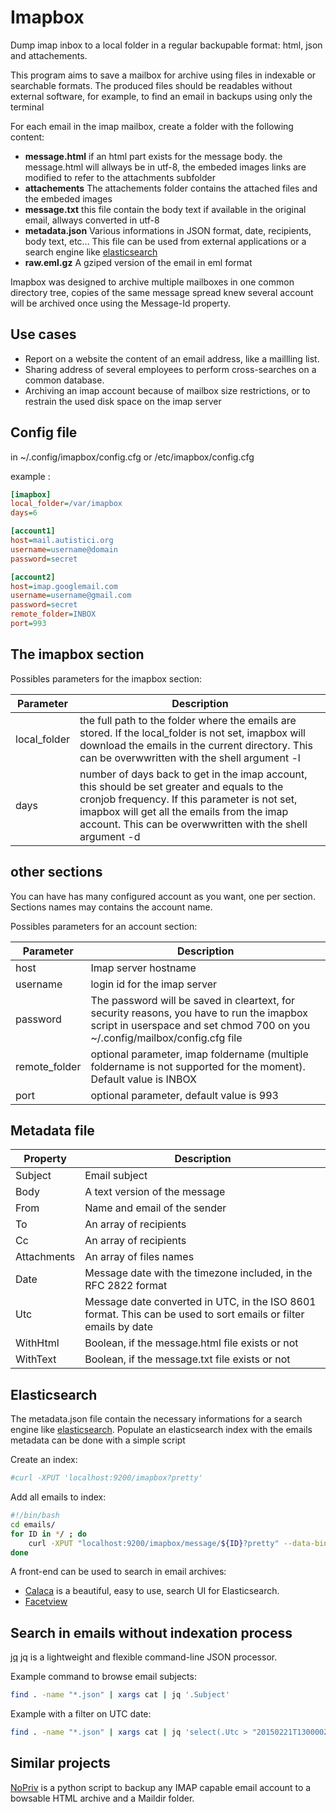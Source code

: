 # Imapbox

Dump imap inbox to a local folder in a regular backupable format: html, json and attachements.

This program aims to save a mailbox for archive using files in indexable or searchable formats. 
The produced files should be readables without external software, for example, to find an email in backups using only the terminal

For each email in the imap mailbox, create a folder with the following content:

* __message.html__ if an html part exists for the message body. the message.html will allways be in utf-8, the embeded images links are modified to refer to the attachments subfolder
* __attachements__ The attachements folder contains the attached files and the embeded images
* __message.txt__ this file contain the body text if available in the original email, allways converted in utf-8
* __metadata.json__ Various informations in JSON format, date, recipients, body text, etc... This file can be used from external applications or a search engine like [elasticsearch](http://www.elasticsearch.com/)
* __raw.eml.gz__ A gziped version of the email in eml format

Imapbox was designed to archive multiple mailboxes in one common directory tree, 
copies of the same message spread knew several account will be archived once using the Message-Id property.

## Use cases

* Report on a website the content of an email address, like a maillling list.
* Sharing address of several employees to perform cross-searches on a common database.
* Archiving an imap account because of mailbox size restrictions, or to restrain the used disk space on the imap server


## Config file

in ~/.config/imapbox/config.cfg or /etc/imapbox/config.cfg

example :
```ini
[imapbox]
local_folder=/var/imapbox
days=6

[account1]
host=mail.autistici.org
username=username@domain
password=secret

[account2]
host=imap.googlemail.com
username=username@gmail.com
password=secret
remote_folder=INBOX
port=993

```







The imapbox section
-------------------


Possibles parameters for the imapbox section:

Parameter       | Description
----------------|----------------------
local_folder    | the full path to the folder where the emails are stored. If the local_folder is not set, imapbox will download the emails in the current directory. This can be overwwritten with the shell argument -l
days            | number of days back to get in the imap account, this should be set greater and equals to the cronjob frequency. If this parameter is not set, imapbox will get all the emails from the imap account. This can be overwwritten with the shell argument -d





other sections
--------------

You can have has many configured account as you want, one per section. Sections names may contains the account name.

Possibles parameters for an account section:

Parameter       | Description
----------------|----------------------
host            | Imap server hostname
username        | login id for the imap server
password        | The password will be saved in cleartext, for security reasons, you have to run the imapbox script in userspace and set chmod 700 on you ~/.config/mailbox/config.cfg file 
remote_folder   | optional parameter, imap foldername (multiple foldername is not supported for the moment). Default value is INBOX
port            | optional parameter, default value is 993





## Metadata file

Property        | Description
----------------|----------------------
Subject         | Email subject
Body            | A text version of the message
From            | Name and email of the sender
To              | An array of recipients
Cc              | An array of recipients
Attachments     | An array of files names
Date            | Message date with the timezone included, in the RFC 2822 format
Utc             | Message date converted in UTC, in the ISO 8601 format. This can be used to sort emails or filter emails by date 
WithHtml        | Boolean, if the message.html file exists or not
WithText        | Boolean, if the message.txt file exists or not


## Elasticsearch

The metadata.json file contain the necessary informations for a search engine like [elasticsearch](http://www.elasticsearch.com/).
Populate an elasticsearch index with the emails metadata can be done with a simple script 

Create an index:
```bash
#curl -XPUT 'localhost:9200/imapbox?pretty'
```

Add all emails to index:
```bash
#!/bin/bash
cd emails/
for ID in */ ; do
    curl -XPUT "localhost:9200/imapbox/message/${ID}?pretty" --data-binary "@${ID}/metadata.json"
done
```

A front-end can be used to search in email archives:

* [Calaca](https://github.com/polo2ro/Calaca) is a beautiful, easy to use, search UI for Elasticsearch.
* [Facetview](https://github.com/okfn/facetview)


## Search in emails without indexation process

[jq](http://stedolan.github.io/jq/) jq is a lightweight and flexible command-line JSON processor.

Example command to browse email subjects:

```bash
find . -name "*.json" | xargs cat | jq '.Subject'
```

Example with a filter on UTC date:

```bash
find . -name "*.json" | xargs cat | jq 'select(.Utc > "20150221T130000Z")'
```


## Similar projects

[NoPriv](https://github.com/RaymiiOrg/NoPriv) is a python script to backup any IMAP capable email account to a bowsable HTML archive and a Maildir folder.
